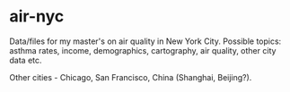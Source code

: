 air-nyc
=======

Data/files for my master's on air quality in New York City. Possible topics: asthma rates, income, demographics, cartography, air quality, other city data etc.

Other cities - Chicago, San Francisco, China (Shanghai, Beijing?).
